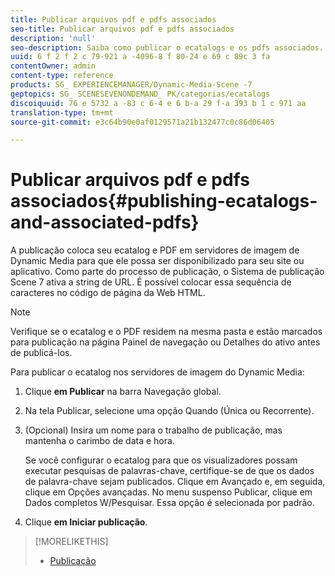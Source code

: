 ```yaml
---
title: Publicar arquivos pdf e pdfs associados
seo-title: Publicar arquivos pdf e pdfs associados
description: 'null'
seo-description: Saiba como publicar o ecatalogs e os pdfs associados.
uuid: 6 f 2 f 2 c 79-921 a -4096-8 f 80-24 e 69 c 89c 3 fa
contentOwner: admin
content-type: reference
products: SG_ EXPERIENCEMANAGER/Dynamic-Media-Scene -7
geptopics: SG_ SCENESEVENONDEMAND_ PK/categorias/ecatalogs
discoiquuid: 76 e 5732 a -83 c 6-4 e 6 b-a 29 f-a 393 b 1 c 971 aa
translation-type: tm+mt
source-git-commit: e3c64b90e0af0129571a21b132477c0c86d06405

---
```



# Publicar arquivos pdf e pdfs associados{#publishing-ecatalogs-and-associated-pdfs}

A publicação coloca seu ecatalog e PDF em servidores de imagem de Dynamic Media para que ele possa ser disponibilizado para seu site ou aplicativo. Como parte do processo de publicação, o Sistema de publicação Scene 7 ativa a string de URL. É possível colocar essa sequência de caracteres no código de página da Web HTML.

>[!NOTE]
>
>Verifique se o ecatalog e o PDF residem na mesma pasta e estão marcados para publicação na página Painel de navegação ou Detalhes do ativo antes de publicá-los.

Para publicar o ecatalog nos servidores de imagem do Dynamic Media:

1. Clique **em Publicar** na barra Navegação global.
1. Na tela Publicar, selecione uma opção Quando (Única ou Recorrente).
1. (Opcional) Insira um nome para o trabalho de publicação, mas mantenha o carimbo de data e hora.

   Se você configurar o ecatalog para que os visualizadores possam executar pesquisas de palavras-chave, certifique-se de que os dados de palavra-chave sejam publicados. Clique em Avançado e, em seguida, clique em Opções avançadas. No menu suspenso Publicar, clique em Dados completos W/Pesquisar. Essa opção é selecionada por padrão.

1. Clique **em Iniciar publicação**.

>[!MORELIKETHIS]
>
>* [Publicação](publishing-files.md)

